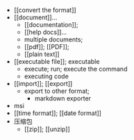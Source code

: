 - [[convert the format]]
- [[document]]...
    - [[documentation]];
    - [[help docs]]...
    - multiple documents;
    - [[pdf]]; [[PDF]];
    - [[plain text]]
- [[executable file]]; executable
    - execute; run; execute the command
    - executing code
- [[import]]; [[export]]
    - export to other format;
        - markdown exporter
- msi
- [[time format]]; [[date format]]
- 压缩包
    - [[zip]]; [[unzip]]
